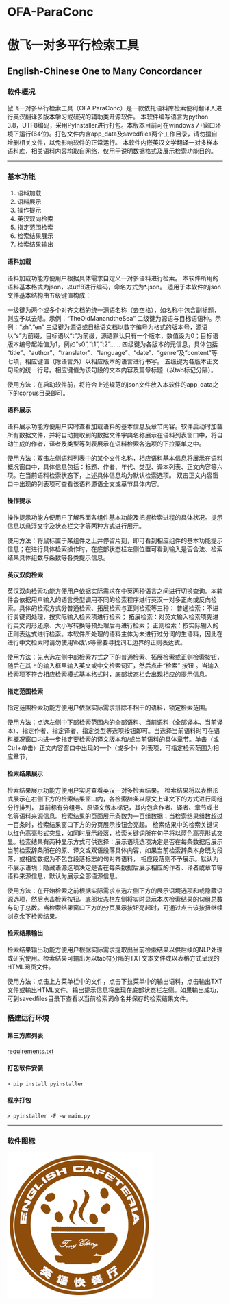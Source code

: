 # OFA-ParaConc
# 傲飞一对多平行检索工具
## English-Chinese One to Many Concordancer

### 软件概况

傲飞一对多平行检索工具（OFA ParaConc）是一款依托语料库检索便利翻译人进行英汉翻译多版本学习或研究的辅助类开源软件。
本软件编写语言为python 3.8，UTF8编码，采用PyInstaller进行打包。本版本目前可在windows 7+窗口环境下运行(64位)。打包文件内含app_data及savedfiles两个工作目录，请勿擅自增删相关文件，以免影响软件的正常运行。
本软件内嵌英汉文学翻译一对多样本语料库，相关语料内容均取自网络，仅用于说明数据格式及展示检索功能目的。

---

### 基本功能
1. 语料加载
2. 语料展示
3. 操作提示
4. 英汉双向检索
5. 指定范围检索
6. 检索结果展示
7. 检索结果输出

#### 语料加载
语料加载功能方便用户根据具体需求自定义一对多语料进行检索。
本软件所用的语料基本格式为json，以utf8进行编码，命名方式为*.json。
适用于本软件的json文件基本结构由五级键值构成：

一级键为两个或多个对齐文档的统一源语名称（去空格），如名称中包含副标题，则应予以去除。示例：“TheOldManandtheSea”
二级键为源语与目标语语种。示例：“zh”,“en”
三级键为源语或目标语文档以数字编号为格式的版本号，源语以“s”为前缀，目标语以“t”为前缀，源语默认只有一个版本，数值设为0；目标语版本编号起始值为1，例如“s0”,“t1”,“t2”…… 
四级键为各版本的元信息，具体包括 “title”、“author”、“translator”、“language”、“date”、“genre”及“content”等七项，相应键值（除语言外）以相应版本的语言进行书写。
五级键为各版本正文句段的统一行号。相应键值为该句段的文本内容及篇章标题（以tab标记分隔）。

使用方法：在启动软件前，将符合上述规范的json文件放入本软件的app_data之下的corpus目录即可。

#### 语料展示
语料展示功能方便用户实时查看加载语料的基本信息及章节内容。软件启动时加载所有数据文件，并将自动提取到的数据文件字典名称展示在语料列表窗口中，将自动生成的作者，译者及类型等列表展示在语料检索各选项的下拉菜单之中。

使用方法：双击左侧语料列表中的某个文件名称，相应语料基本信息将展示在语料概况窗口中，具体信息包括：标题、作者、年代、类型、译本列表、正文内容等六项。在当前语料检索状态下，上述具体信息均为默认检索选项。
双击正文内容窗口中出现的列表项可查看该语料源语全文或章节具体内容。

#### 操作提示
操作提示功能方便用户了解界面各组件基本功能及把握检索进程的具体状况。提示信息以悬浮文字及状态栏文字等两种方式进行展示。

使用方法：将鼠标置于某组件之上并停留片刻，即可看到相应组件的基本功能提示信息；在进行具体检索操作时，在底部状态栏左侧位置可看到输入是否合法、检索结果具体组数与条数等各类提示信息。

#### 英汉双向检索
英汉双向检索功能方便用户依据实际需求在中英两种语言之间进行切换查询。本软件会依据用户输入的语言类型调用不同的检索程序进行英汉一对多正向或反向检索。具体的检索方式分普通检索、拓展检索与正则检索等三种：
普通检索：不进行关键词处理，按实际输入检索项进行检索；
拓展检索：对英文输入检索项先进行英文词形还原、大小写转换等预处理后再进行检索；
正则检索：按实际输入的正则表达式进行检索。本软件所处理的语料主体为未进行过分词的生语料，因此在进行中文检索时请勿使用\b或\s等需要寻找词汇边界的正则表达式。

使用方法：先点选左侧中部检索方式之下的普通检索、拓展检索或正则检索按钮，随后在其上的输入框里输入英文或中文检索词汇，然后点击“检索” 按钮 。当输入检索项不符合相应检索模式基本格式时，底部状态栏会出现相应的提示信息。

#### 指定范围检索
指定范围检索功能方便用户依据实际需求排除不相干的语料，锁定检索范围。

使用方法：点选左侧中下部检索范围内的全部语料、当前语料（全部译本、当前译本）、指定作者、指定译者、指定类型等选项按钮即可。当选择当前语料时可在语料概况窗口内进一步指定要检索的译文版本和/或当前语料的具体章节。单击（或Ctrl+单击）正文内容窗口中出现的一个（或多个）列表项，可指定检索范围为相应章节，

#### 检索结果展示
检索结果展示功能方便用户实时查看英汉一对多检索结果。
检索结果将以表格形式展示在右侧下方的检索结果窗口内，各检索辞条以原文上译文下的方式进行同组分行排列，
其前标有分组号、原译文版本标记，其内包含作者、译者、章节或书名等语料来源信息。检索结果的页面展示条数为一百组数据；当检索结果组数超过一百条时，检索结果窗口下方的分页展示按钮会亮起。
检索结果中的检索关键词以红色高亮形式突显，如同时展示段落，检索关键词所在句子将以蓝色高亮形式突显。检索结果有两种显示方式可供选择：展示语境选项决定是否在每条数据后展示当前检索辞条所在的原、译文或双语段落具体内容，如果当前检索辞条本身既为段落，或相应数据为不包含段落标志的句对齐语料，
相应段落则不予展示。默认为不展示语境；隐藏语源选项决定是否在每条数据后展示相应的作者、译者或章节等语料来源信息，默认为展示全部语源信息。

使用方法：在开始检索之前根据实际需求点选左侧下方的展示语境选项和或隐藏语源选项，然后点击检索按钮。底部状态栏左侧将实时显示本次检索结果的句组总数与句子总数。当检索结果窗口下方的分页展示按钮亮起时，可通过点击该按扭继续浏览余下检索结果。

#### 检索结果输出
检索结果输出功能方便用户根据实际需求提取出当前检索结果以供后续的NLP处理或研究使用。检索结果可输出为以tab符分隔的TXT文本文件或以表格方式呈现的HTML网页文件。

使用方法：点击上方菜单栏中的文件，点击下拉菜单中的输出语料，点击输出TXT文件或输出HTML文件。输出提示信息将出现在底部状态栏左侧。如果输出成功，可到savedfiles目录下查看以当前检索词命名并保存的检索结果文件。

### 搭建运行环境

#### 第三方库列表
[requirements.txt](requirements.txt) 

#### 打包软件安装

`> pip install pyinstaller`

#### 程序打包

`> pyinstaller -F -w main.py`

---

### 软件图标
![](./app_data/workfiles/myIcon.png)  
